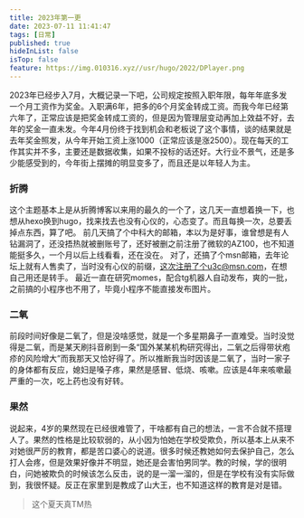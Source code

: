 ```yaml
---
title: 2023年第一更
date: 2023-07-11 11:41:47
tags: [日常]
published: true
hideInList: false
isTop: false
feature: https://img.010316.xyz//usr/hugo/2022/DPlayer.png
---
```


2023年已经步入7月，大概记录一下吧，公司规定按照入职年限，每年年底多发一个月工资作为奖金。入职满6年，把多的6个月奖金转成工资。而我今年已经第六年了，正常应该是把奖金转成工资的，但是因为管理层变动再加上效益不好，去年的奖金一直未发。今年4月份终于找到机会和老板说了这个事情，谈的结果就是去年奖金照发，从今年开始工资上涨1000（正常应该是涨2500）。现在每天的工作其实并不多，主要还是数据收集，如果不投标的话还好。大行业不景气，还是多少能感受到的，今年街上摆摊的明显变多了，而且还是以年轻人为主。

### 折腾
 这个主题基本上是从折腾博客以来用的最久的一个了，这几天一直想着换一下，也想从hexo换到hugo，找来找去也没有心仪的，心态变了。而且每换一次，总要丢掉点东西，算了吧。
 前几天搞了个中科大的邮箱，本以为是好事，谁曾想是有人钻漏洞了，还没捂热就被删账号了，还好被删之前注册了微软的AZ100，也不知道能挺多久，一个月以后上线看看，还在没在。
 对了，还搞了个msn邮箱，去年论坛上就有人售卖了，当时没有心仪的前缀，这次注册了个u3c@msn.com，在想自己用还是转手。
最近一直在研究momes，配合tg机器人自动发布，爽的一批，之前搞的小程序也不用了，毕竟小程序不能直接发布图片。
### 二氧
前段时间好像是二氧了，但是没啥感觉，就是一个多星期鼻子一直难受。当时没觉得是二氧，而是某天刷抖音刷到一条“国外某某机构研究得出，二氧之后得带状疱疹的风险增大”而我那天又恰好得了。所以推断我当时因该是二氧了，当时一家子的身体都有反应，媳妇是嗓子疼，果然是感冒、低烧、咳嗽。应该是4年来咳嗽最严重的一次，吃上药也没有好转。
### 果然
说起来，4岁的果然现在已经很难管了，干啥都有自己的想法，一言不合就不搭理人了。果然的性格是比较软弱的，从小因为怕她在学校受欺负，所以基本上从来不对她很严厉的教育，都是苦口婆心的说道。很多时候还教她如何去保护自己，怎么打人会疼，但是效果好像并不明显，她还是会害怕男同学。教的时候，学的很明白，问她被欺负的时候该怎么反击，说的是一溜一溜的，但是在学校有没有实际做到，我很怀疑。反正在家里到是教成了山大王，也不知道这样的教育是对是错。

> 这个夏天真TM热